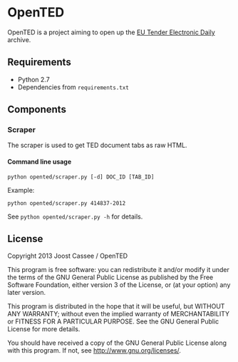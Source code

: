 # OpenTED

OpenTED is a project aiming to open up the [EU Tender Electronic Daily](http://www.ted.europa.eu/) archive.


## Requirements

* Python 2.7
* Dependencies from `requirements.txt`


## Components


### Scraper

The scraper is used to get TED document tabs as raw HTML.


#### Command line usage

	python opented/scraper.py [-d] DOC_ID [TAB_ID]

Example:

	python opented/scraper.py 414837-2012

See `python opented/scraper.py -h` for details.


## License

Copyright 2013 Joost Cassee / OpenTED

This program is free software: you can redistribute it and/or modify
it under the terms of the GNU General Public License as published by
the Free Software Foundation, either version 3 of the License, or
(at your option) any later version.

This program is distributed in the hope that it will be useful,
but WITHOUT ANY WARRANTY; without even the implied warranty of
MERCHANTABILITY or FITNESS FOR A PARTICULAR PURPOSE.  See the
GNU General Public License for more details.

You should have received a copy of the GNU General Public License
along with this program.  If not, see <http://www.gnu.org/licenses/>.
